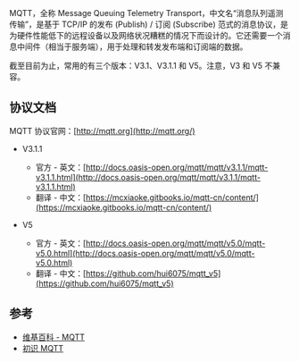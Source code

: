 MQTT，全称 Message Queuing Telemetry Transport，中文名“消息队列遥测传输”，是基于 TCP/IP 的发布 (Publish) / 订阅 (Subscribe) 范式的消息协议，是为硬件性能低下的远程设备以及网络状况糟糕的情况下而设计的。它还需要一个消息中间件（相当于服务端），用于处理和转发发布端和订阅端的数据。

截至目前为止，常用的有三个版本：V3.1、V3.1.1 和 V5。注意，V3 和 V5 不兼容。

## 协议文档

MQTT 协议官网：[http://mqtt.org](http://mqtt.org/)

- V3.1.1 
  - 官方 - 英文：[http://docs.oasis-open.org/mqtt/mqtt/v3.1.1/mqtt-v3.1.1.html](http://docs.oasis-open.org/mqtt/mqtt/v3.1.1/mqtt-v3.1.1.html)
  - 翻译 - 中文：[https://mcxiaoke.gitbooks.io/mqtt-cn/content/](https://mcxiaoke.gitbooks.io/mqtt-cn/content/)

- V5
  - 官方 - 英文：[http://docs.oasis-open.org/mqtt/mqtt/v5.0/mqtt-v5.0.html](http://docs.oasis-open.org/mqtt/mqtt/v5.0/mqtt-v5.0.html)
  - 翻译 - 中文：[https://github.com/hui6075/mqtt_v5](https://github.com/hui6075/mqtt_v5)

## 参考

- [维基百科 - MQTT](https://zh.wikipedia.org/wiki/MQTT)
- [初识 MQTT](<https://www.ibm.com/developerworks/cn/iot/iot-mqtt-why-good-for-iot/index.html>)